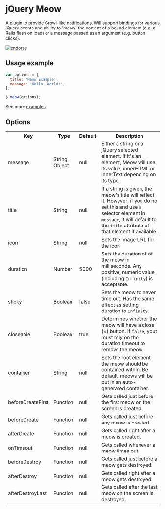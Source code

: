 jQuery Meow
===========

A plugin to provide Growl-like notifications. Will support bindings for various jQuery events and ability to 'meow' the content of a bound element (e.g. a Rails flash on load) or a message passed as an argument (e.g. button clicks).

[![endorse](http://api.coderwall.com/zacstewart/endorsecount.png)](http://coderwall.com/zacstewart)

## Usage example

```javascript
var options = {
  title: 'Meow Example',
  message: 'Hello, World!',
};

$.meow(options);
```
See more [examples](http://zacstewart.github.com/Meow/).

## Options
<table>
  <tr>
    <th>Key</th>
    <th>Type</th>
    <th>Default</th>
    <th>Description</th>
  </tr>
  <tr>
    <td>message</td>
    <td>String, Object</td>
    <td>null</td>
    <td>Either a string or a jQuery selected element. If it's an element, Meow will use its value, innerHTML or innerText depending on its type.</td>
  </tr>
  <tr>
    <td>title</td>
    <td>String</td>
    <td>null</td>
    <td>If a string is given, the meow's title will reflect it. However, if you do no set this and use a selector element in <code>message</code>, it will default to the <code>title</code> attribute of that element if available.</td>
  </tr>
  <tr>
    <td>icon</td>
    <td>String</td>
    <td>null</td>
    <td>Sets the image URL for the icon</td>
  </tr>
  <tr>
    <td>duration</td>
    <td>Number</td>
    <td>5000</td>
    <td>Sets the duration of of the meow in milliseconds. Any positive, numeric value (including <code>Infinity</code>) is acceptable.</td>
  </tr>
  <tr>
    <td>sticky</td>
    <td>Boolean</td>
    <td>false</td>
    <td>Sets the meow to never time out. Has the same effect as setting duration to <code>Infinity</code>.</td>
  </tr>
  <tr>
    <td>closeable</td>
    <td>Boolean</td>
    <td>true</td>
    <td>Determines whether the meow will have a close (&times;) button. If <code>false</code>, yout must rely on the duration timeout to remove the meow.</td>
  </tr>
  <tr>
    <td>container</td>
    <td>String</td>
    <td>null</td>
    <td>Sets the root element the meow should be contained within. Be default, meows will be put in an auto-generated container.</td>
  </tr>
  <tr>
    <td>beforeCreateFirst</td>
    <td>Function</td>
    <td>null</td>
    <td>Gets called just before the first meow on the screen is created.</td>
  </tr>
  <tr>
    <td>beforeCreate</td>
    <td>Function</td>
    <td>null</td>
    <td>Gets called just before any meow is created.</td>
  </tr>
  <tr>
    <td>afterCreate</td>
    <td>Function</td>
    <td>null</td>
    <td>Gets called right after a meow is created.</td>
  </tr>
  <tr>
    <td>onTimeout</td>
    <td>Function</td>
    <td>null</td>
    <td>Gets called whenever a meow times out.</td>
  </tr>
  <tr>
    <td>beforeDestroy</td>
    <td>Function</td>
    <td>null</td>
    <td>Gets called just before a meow gets destroyed.</td>
  </tr>
  <tr>
    <td>afterDestroy</td>
    <td>Function</td>
    <td>null</td>
    <td>Gets called right after a meow gets destroyed.</td>
  </tr>
  <tr>
    <td>afterDestroyLast</td>
    <td>Function</td>
    <td>null</td>
    <td>Gets called after the last meow on the screen is destroyed.</td>
  </tr>
</table>
